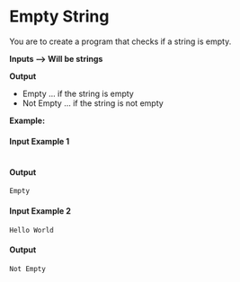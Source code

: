 # Empty String

You are to create a program that checks if a string is empty.

**Inputs --> Will be strings**

**Output**

- Empty ... if the string is empty
- Not Empty ... if the string is not empty

**Example:**

#### Input Example 1
```

```
#### Output
```
Empty
```

#### Input Example 2
```
Hello World
```
#### Output
```
Not Empty
```
